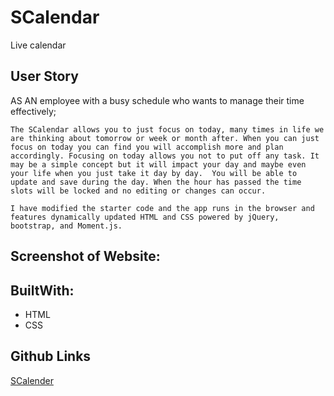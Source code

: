 # SCalendar
Live calendar

## User Story 
AS AN employee with a busy schedule who wants to manage their time effectively;
```
The SCalendar allows you to just focus on today, many times in life we are thinking about tomorrow or week or month after. When you can just focus on today you can find you will accomplish more and plan accordingly. Focusing on today allows you not to put off any task. It may be a simple concept but it will impact your day and maybe even your life when you just take it day by day.  You will be able to update and save during the day. When the hour has passed the time slots will be locked and no editing or changes can occur.   

I have modified the starter code and the app runs in the browser and features dynamically updated HTML and CSS powered by jQuery, bootstrap, and Moment.js.

```

## Screenshot of Website:



## BuiltWith:

* HTML
* CSS

## Github Links
[SCalender](https://stephimarie.github.io/Password_Wizard/.)

